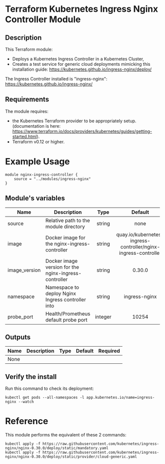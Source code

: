 # Terraform Kubernetes Ingress Nginx Controller Module

## Description
This Terraform module: 
- Deploys a Kubernetes Ingress Controller in a Kubernetes Cluster,
- Creates a test service for generic cloud deployments
mimicking this installation guide: https://kubernetes.github.io/ingress-nginx/deploy/ 

The Ingress Controller installed is "ingress-nginx": https://kubernetes.github.io/ingress-nginx/

## Requirements
The module requires:
- the Kubernetes Terraform provider to be appropriately setup. (documentation is here: https://www.terraform.io/docs/providers/kubernetes/guides/getting-started.html).
- Terraform v0.12 or higher.


# Example Usage
```
module nginx-ingress-controller {
    source = "../modules/ingress-nginx"
}
```

## Module's variables

| Name | Description | Type | Default | Required |
|------|-------------|:----:|:-----:|:-----:|
| source | Relative path to the module directory | string | none | yes |
| image | Docker image for the nginx-ingress-controller | string | quay.io/kubernetes-ingress-controller/nginx-ingress-controller | no |
| image_version | Docker image version for the nginx-ingress-controller | string | 0.30.0 | no |
| namespace | Namespace to deploy Nginx Ingress controller into | string | ingress-nginx | no |
| probe_port | Health/Prometheus default probe port | integer | 10254 | no |

## Outputs

| Name | Description | Type | Default | Required |
|------|-------------|:----:|:-----:|:-----:|
| None ||||||


## Verify the install
Run this command to check its deployment:
```
kubectl get pods --all-namespaces -l app.kubernetes.io/name=ingress-nginx --watch
```

# Reference
This module performs the equivalent of these 2 commands:
```
kubectl apply -f https://raw.githubusercontent.com/kubernetes/ingress-nginx/nginx-0.30.0/deploy/static/mandatory.yaml
kubectl apply -f https://raw.githubusercontent.com/kubernetes/ingress-nginx/nginx-0.30.0/deploy/static/provider/cloud-generic.yaml
```